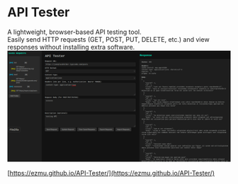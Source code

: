# API Tester

A lightweight, browser-based API testing tool.  
Easily send HTTP requests (GET, POST, PUT, DELETE, etc.) and view responses without installing extra software.
![API Tester Screenshot](https://raw.githubusercontent.com/ezmu/API-Tester/main/1.png)

[https://ezmu.github.io/API-Tester/](https://ezmu.github.io/API-Tester/)


